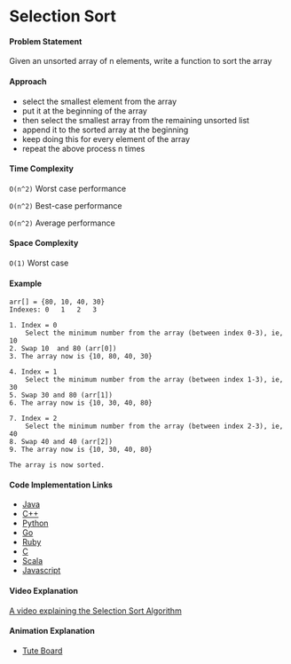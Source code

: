 # Selection Sort

#### Problem Statement

Given an unsorted array of n elements, write a function to sort the array

#### Approach

- select the smallest element from the array
- put it at the beginning of the array
- then select the smallest array from the remaining unsorted list
- append it to the sorted array at the beginning
- keep doing this for every element of the array
- repeat the above process n times

#### Time Complexity

`O(n^2)` Worst case performance

`O(n^2)` Best-case performance

`O(n^2)` Average performance

#### Space Complexity

`O(1)` Worst case

#### Example

```
arr[] = {80, 10, 40, 30}
Indexes: 0   1   2   3    

1. Index = 0
	Select the minimum number from the array (between index 0-3), ie, 10
2. Swap 10  and 80 (arr[0])
3. The array now is {10, 80, 40, 30}

4. Index = 1
	Select the minimum number from the array (between index 1-3), ie, 30
5. Swap 30 and 80 (arr[1])
6. The array now is {10, 30, 40, 80}

7. Index = 2
	Select the minimum number from the array (between index 2-3), ie, 40
8. Swap 40 and 40 (arr[2])
9. The array now is {10, 30, 40, 80}

The array is now sorted.
```

#### Code Implementation Links

- [Java](https://github.com/TheAlgorithms/Java/blob/master/src/main/java/com/thealgorithms/sorts/SelectionSort.java)
- [C++](https://github.com/TheAlgorithms/C-Plus-Plus/blob/master/Sorting/Selection%20Sort.cpp)
- [Python](https://github.com/TheAlgorithms/Python/blob/master/sorts/selection_sort.py)
- [Go](https://github.com/TheAlgorithms/Go/blob/master/sorts/selection_sort.go)
- [Ruby](https://github.com/TheAlgorithms/Ruby/blob/master/Sorting/selection_sort.rb)
- [C](https://github.com/TheAlgorithms/C/blob/master/sorting/SelectionSort.c)
- [Scala](https://github.com/TheAlgorithms/Scala/blob/master/src/main/scala/Sort/SelectionSort.scala)
- [Javascript](https://github.com/TheAlgorithms/Javascript/blob/master/Sorts/selectionSort.js)

#### Video Explanation

[A video explaining the Selection Sort Algorithm](https://www.youtube.com/watch?v=f8hXR_Hvybo)

#### Animation Explanation

- [Tute Board](https://boardhub.github.io/tute/?wd=selectSortAlgo2)
